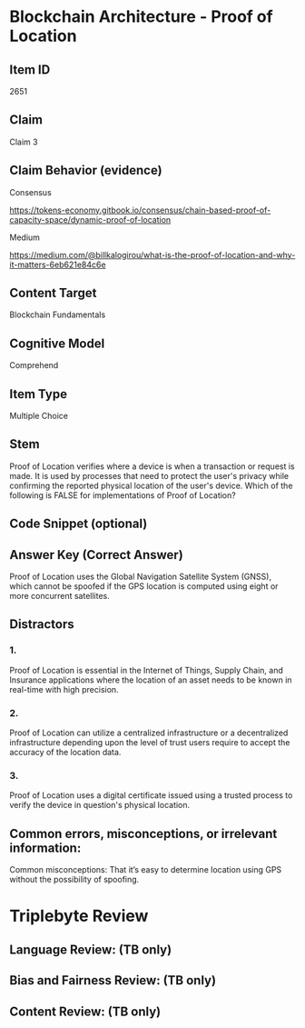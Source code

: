 # Blockchain Architecture - Proof of Location

## Item ID
2651

## Claim
Claim 3

## Claim Behavior (evidence)
Consensus

https://tokens-economy.gitbook.io/consensus/chain-based-proof-of-capacity-space/dynamic-proof-of-location

Medium

https://medium.com/@billkalogirou/what-is-the-proof-of-location-and-why-it-matters-6eb621e84c6e

## Content Target
Blockchain Fundamentals

## Cognitive Model
Comprehend

## Item Type
Multiple Choice

## Stem
Proof of Location verifies where a device is when a transaction or request is made. It is used by processes that need to protect the user's privacy while confirming the reported physical location of the user's device. Which of the following is FALSE for implementations of Proof of Location?

## Code Snippet (optional)

## Answer Key (Correct Answer)
Proof of Location uses the Global Navigation Satellite System (GNSS), which cannot be spoofed if the GPS location is computed using eight or more concurrent satellites.

## Distractors
### 1.
Proof of Location is essential in the Internet of Things, Supply Chain, and Insurance applications where the location of an asset needs to be known in real-time with high precision.

### 2.
Proof of Location can utilize a centralized infrastructure or a decentralized infrastructure depending upon the level of trust users require to accept the accuracy of the location data.

### 3.
Proof of Location uses a digital certificate issued using a trusted process to verify the device in question's physical location.

## Common errors, misconceptions, or irrelevant information:
Common misconceptions: That it’s easy to determine location using GPS without the possibility of spoofing.

# Triplebyte Review

## Language Review: (TB only)

## Bias and Fairness Review: (TB only)

## Content Review: (TB only)
